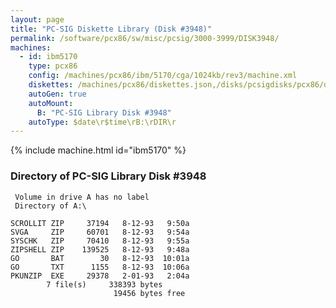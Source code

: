```yaml
---
layout: page
title: "PC-SIG Diskette Library (Disk #3948)"
permalink: /software/pcx86/sw/misc/pcsig/3000-3999/DISK3948/
machines:
  - id: ibm5170
    type: pcx86
    config: /machines/pcx86/ibm/5170/cga/1024kb/rev3/machine.xml
    diskettes: /machines/pcx86/diskettes.json,/disks/pcsigdisks/pcx86/diskettes.json
    autoGen: true
    autoMount:
      B: "PC-SIG Library Disk #3948"
    autoType: $date\r$time\rB:\rDIR\r
---
```


{% include machine.html id="ibm5170" %}

### Directory of PC-SIG Library Disk #3948

     Volume in drive A has no label
     Directory of A:\

    SCROLLIT ZIP     37194   8-12-93   9:50a
    SVGA     ZIP     60701   8-12-93   9:54a
    SYSCHK   ZIP     70410   8-12-93   9:55a
    ZIPSHELL ZIP    139525   8-12-93   9:48a
    GO       BAT        30   8-12-93  10:01a
    GO       TXT      1155   8-12-93  10:06a
    PKUNZIP  EXE     29378   2-01-93   2:04a
            7 file(s)     338393 bytes
                           19456 bytes free
